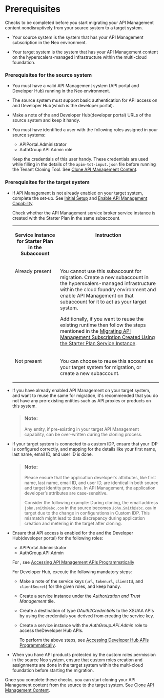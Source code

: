 <!-- loioc1904bc5015641d8bc1a49a2dd9b492d -->

# Prerequisites

Checks to be completed before you start migrating your API Management content nondisruptively from your source system to a target system.



-   Your source system is the system that has your API Management subscription in the Neo environment.

-   Your target system is the system that has your API Management content on the hyperscalers-managed infrastructure within the multi-cloud foundation.






### Prerequisites for the source system

-   You must have a valid API Management system \(API portal and Developer Hub\) running in the Neo environment.
-   The source system must support basic authentication for API access on and Developer Hub\(which is the developer portal\).
-   Make a note of the and Developer Hub\(developer portal\) URLs of the source system and keep it handy.
-   You must have identified a user with the following roles assigned in your source systems:

    -   APIPortal.Administrator
    -   AuthGroup.API.Admin role

    Keep the credentials of this user handy. These credentials are used while filling in the details of the `apim-tct-input.json` file before running the Tenant Cloning Tool. See [Clone API Management Content](clone-api-management-content-7abd887.md).




### Prerequisites for the target system

-   If API Management is not already enabled on your target system, complete the set-up. See [Initial Setup](https://help.sap.com/docs/integration-suite/sap-integration-suite/initial-setup?state=DRAFT&version=CLOUD) and [Enable API Management Capability](https://help.sap.com/docs/integration-suite/sap-integration-suite/enabling-api-management-capability-from-integration-suite?state=DRAFT&version=CLOUD).

    Check whether the API Management service broker service instance is created with the Starter Plan in the same subaccount.


    <table>
    <tr>
    <th valign="top">

    Service Instance for Starter Plan in the Subaccount
    
    </th>
    <th valign="top">

    Instruction
    
    </th>
    </tr>
    <tr>
    <td valign="top">
    
    Already present
    
    </td>
    <td valign="top">
    
    You cannot use this subaccount for migration. Create a new subaccount in the hyperscalers-managed infrastructure within the cloud foundry environment and enable API Management on that subaccount for it to act as your target system.

    Additionally, if you want to reuse the existing runtime then follow the steps mentioned in the [Migrating API Management Subscription Created Using the Starter Plan Service Instance](migrating-api-management-subscription-created-using-the-starter-plan-service-instan-9778a36.md).
    
    </td>
    </tr>
    <tr>
    <td valign="top">
    
    Not present
    
    </td>
    <td valign="top">
    
    You can choose to reuse this account as your target system for migration, or create a new subaccount.
    
    </td>
    </tr>
    </table>
    
-   If you have already enabled API Management on your target system, and want to reuse the same for migration, it's recommended that you do not have any pre-existing entities such as API proxies or products on this system.

    > ### Note:  
    > Any entity, if pre-existing in your target API Management capability, can be over-written during the cloning process.

-   If your target system is connected to a custom IDP, ensure that your IDP is configured correctly, and mapping for the details like your first name, last name, email ID, and user ID is done.

    > ### Note:  
    > Please ensure that the application developer’s attributes, like first name, last name, email ID, and user ID, are identical in both source and target identity providers. In API Management, the application developer’s attributes are case-sensitive.
    > 
    > Consider the following example: During cloning, the email address `john.smith@abc.com` in the source becomes `John.Smith@abc.com` in target due to the change in configurations in Custom IDP. This mismatch might lead to data discrepancy during application creation and metering in the target after cloning.

-   Ensure that API access is enabled for the and the Developer Hub\(developer portal\) for the following roles:

    -   APIPortal.Administrator
    -   AuthGroup.API.Admin

    For , see [Accessing API Management APIs Programmatically](https://help.sap.com/docs/integration-suite/sap-integration-suite/api-access-plan-for-api-portal?version=CLOUD)

    For Developer Hub, execute the following mandatory steps:

    -   Make a note of the service keys \(`url`, `tokenurl`, `clientId`, and `clientSecret`\) for the given roles, and keep handy.

    -   Create a service instance under the *Authorization and Trust Management* tile.

    -   Create a destination of type *OAuth2Credentials* to the XSUAA APIs by using the credentials you derived from creating the service key.

    -   Create a service instance with the *AuthGroup.API.Admin* role to access theDeveloper Hub APIs.

        To perform the above steps, see [Accessing Developer Hub APIs Programmatically](../APIM-Initial-Setup/accessing-developer-hub-apis-programmatically-dabee6e.md).


-   When you have API products protected by the custom roles permission in the source Neo system, ensure that custom roles creation and assignments are done in the target system within the multi-cloud foundation before starting the migration.


Once you complete these checks, you can start cloning your API Management content from the source to the target system. See [Clone API Management Content](clone-api-management-content-7abd887.md).

